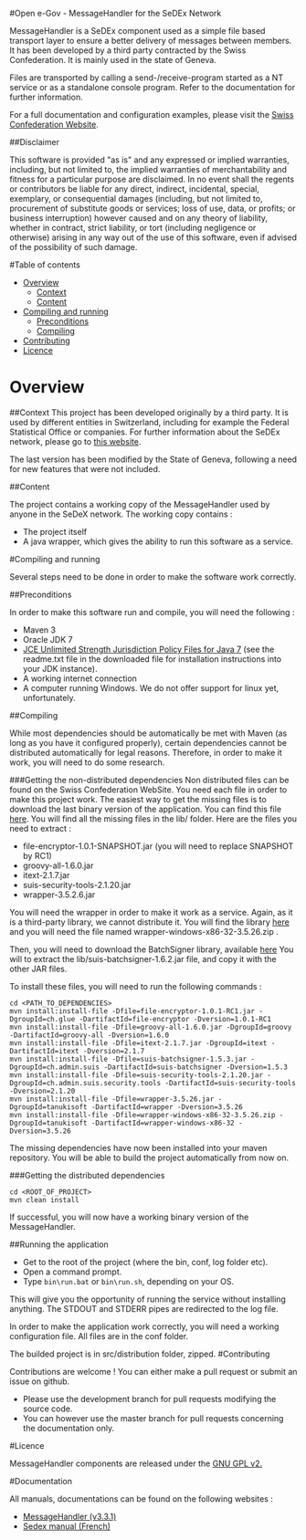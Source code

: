 #Open e-Gov - MessageHandler for the SeDEx Network

MessageHandler is a SeDEx component used as a simple file based transport layer to ensure a better delivery of messages between members. It has 
been developed by a third party contracted by the Swiss Confederation. It is mainly used in the state of Geneva.
 
Files are transported by calling a send-/receive-program started
as a NT service or as a standalone console program.
Refer to the documentation for further information.

For a full documentation and configuration examples, please visit the 
[Swiss Confederation Website](http://www.e-service.admin.ch/wiki/display/openegovdoc/MessageHandler).

##Disclaimer

This software is provided "as is" and any expressed or implied warranties, including, but not limited to, the implied 
warranties of merchantability and fitness for a particular purpose are disclaimed. In no event shall the regents or 
contributors be liable for any direct, indirect, incidental, special, exemplary, or consequential damages 
(including, but not limited to, procurement of substitute goods or services; loss of use, data, or profits; or business 
interruption) however caused and on any theory of liability, whether in contract, strict liability, or tort 
(including negligence or otherwise) arising in any way out of the use of this software, even if advised of the 
possibility of such damage.

#Table of contents
- [Overview](#overview)
    - [Context](#Context)
    - [Content](#Content)
- [Compiling and running](#Compiling-and-running)
    - [Preconditions](#Preconditions)
    - [Compiling](#Compiling)
- [Contributing](#Contributing)
- [Licence](#Licence)

# Overview

##Context
This project has been developed originally by a third party. It is
used by different entities in Switzerland, including for example the
Federal Statistical Office or companies. For further information about the
SeDEx network, please go to [this website](http://www.e-service.admin.ch/wiki/display/openegovdocfr/MessageHandler).

The last version has been modified by the State of Geneva, following a need for new features that were not included. 

##Content

The project contains a working copy of the MessageHandler used by anyone in the SeDeX network.
The working copy contains :
* The project itself
* A java wrapper, which gives the ability to run this software as a service.

#Compiling and running

Several steps need to be done in order to make the software work correctly.

##Preconditions

In order to make this software run and compile, you will need the following :
* Maven 3
* Oracle JDK 7
* [JCE Unlimited Strength Jurisdiction Policy Files for Java 7](http://www.oracle.com/technetwork/java/javase/downloads/jce-7-download-432124.html)
    (see the readme.txt file in the downloaded file for installation instructions into your JDK instance).
* A working internet connection
* A computer running Windows. We do not offer support for linux yet, unfortunately.

##Compiling

While most dependencies should be automatically be met with Maven (as long as you have it configured properly),
certain dependencies cannot be distributed automatically for legal reasons.
Therefore, in order to make it work, you will need to do some research.

###Getting the non-distributed dependencies
Non distributed files can be found on the Swiss Confederation WebSite. You need each file in order to make
this project work. The easiest way to get the missing files is to download the last binary version of the application.
You can find this file [here](www.e-service.admin.ch/wiki/display/openegovdocfr/MessageHandler+Download).
You will find all the missing files in the lib/ folder.
Here are the files you need to extract :

- file-encryptor-1.0.1-SNAPSHOT.jar (you will need to replace SNAPSHOT by RC1)
- groovy-all-1.6.0.jar
- itext-2.1.7.jar
- suis-security-tools-2.1.20.jar
- wrapper-3.5.2.6.jar

You will need the wrapper in order to make it work as a service. Again, as it is a third-party library, we cannot distribute it.
You will find the library [here](https://wrapper.tanukisoftware.com/downloads/3.5.26/)
and you will need the file named wrapper-windows-x86-32-3.5.26.zip .

Then, you will need to download the BatchSigner library, available [here](https://www.e-service.admin.ch/wiki/display/openegovdoc/BatchSigner+Download)
You will to extract the lib/suis-batchsigner-1.6.2.jar file, and copy it with the other JAR files.

To install these files, you will need to run the following commands :

```Shell
cd <PATH_TO_DEPENDENCIES>
mvn install:install-file -Dfile=file-encryptor-1.0.1-RC1.jar -DgroupId=ch.glue -DartifactId=file-encryptor -Dversion=1.0.1-RC1
mvn install:install-file -Dfile=groovy-all-1.6.0.jar -DgroupId=groovy -DartifactId=groovy-all -Dversion=1.6.0
mvn install:install-file -Dfile=itext-2.1.7.jar -DgroupId=itext -DartifactId=itext -Dversion=2.1.7
mvn install:install-file -Dfile=suis-batchsigner-1.5.3.jar -DgroupId=ch.admin.suis -DartifactId=suis-batchsigner -Dversion=1.5.3
mvn install:install-file -Dfile=suis-security-tools-2.1.20.jar -DgroupId=ch.admin.suis.security.tools -DartifactId=suis-security-tools -Dversion=2.1.20
mvn install:install-file -Dfile=wrapper-3.5.26.jar -DgroupId=tanukisoft -DartifactId=wrapper -Dversion=3.5.26
mvn install:install-file -Dfile=wrapper-windows-x86-32-3.5.26.zip -DgroupId=tanukisoft -DartifactId=wrapper-windows-x86-32 -Dversion=3.5.26
```

The missing dependencies have now been installed into your maven repository. You will be able to build the project automatically from now on.

###Getting the distributed dependencies

```Shell
cd <ROOT_OF_PROJECT>
mvn clean install
```
If successful, you will now have a working binary version of the MessageHandler.

##Running the application
* Get to the root of the project (where the bin, conf, log folder etc).
* Open a command prompt.
* Type ```bin\run.bat``` or ```bin\run.sh```, depending on your OS.

This will give you the opportunity of running the service without installing anything.
The STDOUT and STDERR pipes are redirected to the log file.

In order to make the application work correctly, you will need a working configuration file. All files are in the conf folder.

The builded project is in src/distribution folder, zipped.
#Contributing

Contributions are welcome ! You can either make a pull request or submit an issue on github.
* Please use the development branch for pull requests modifying the source code.
* You can however use the master branch for pull requests concerning the documentation only.

#Licence

MessageHandler components are released under the [GNU GPL v2.](https://www.gnu.org/licenses/old-licenses/gpl-2.0.html)

#Documentation

All manuals, documentations can be found on the following websites :
* [MessageHandler (v3.3.1)](http://www.e-service.admin.ch/wiki/display/openegovdocfr/MessageHandler+Download)
* [Sedex manual (French)](https://www.bfs.admin.ch/bfs/fr/home/registres/registre-personnes/sedex/downloads.assetdetail.315872.html)

